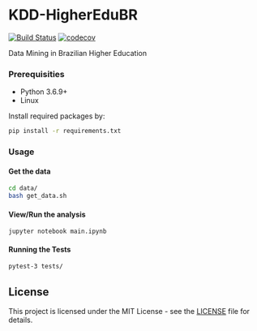 # KDD-HigherEduBR

[![Build Status](https://travis-ci.com/renan-cunha/KDD-HigherEduBR.svg?token=HVUZn2CgFZmexfaxxwwt&branch=master)](https://travis-ci.com/renan-cunha/KDD-HigherEduBR) [![codecov](https://codecov.io/gh/renan-cunha/KDD-HigherEduBR/branch/master/graph/badge.svg?token=WZZTE0Y1A6)](https://codecov.io/gh/renan-cunha/KDD-HigherEduBR)


Data Mining in Brazilian Higher Education

### Prerequisities

* Python 3.6.9+
* Linux

Install required packages by:

```bash
pip install -r requirements.txt
```

### Usage

#### Get the data

```bash
cd data/
bash get_data.sh
```

#### View/Run the analysis

```
jupyter notebook main.ipynb
```

#### Running the Tests

```bash
pytest-3 tests/
```

## License

This project is licensed under the MIT License - see the [LICENSE](https://github.com/renan-cunha/KDD-HigherEduBR/blob/master/LICENSE) file 
for details.
